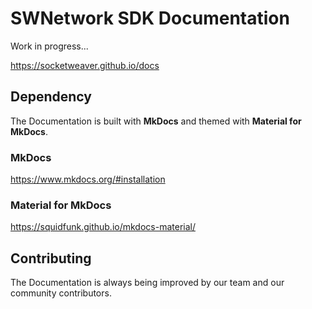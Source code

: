 # SWNetwork SDK Documentation

Work in progress...

https://socketweaver.github.io/docs

## Dependency
The Documentation is built with **MkDocs** and themed with **Material for MkDocs**.

### MkDocs
https://www.mkdocs.org/#installation

### Material for MkDocs
https://squidfunk.github.io/mkdocs-material/

## Contributing
The Documentation is always being improved by our team and our community contributors.
